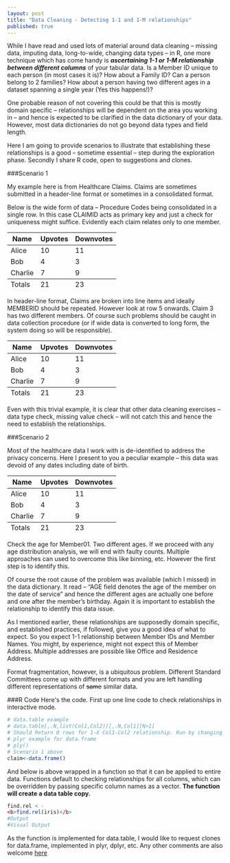 ```yaml
---
layout: post
title: "Data Cleaning - Detecting 1-1 and 1-M relationships"
published: true
---
```


While I have read and used lots of material around data cleaning – missing data, imputing data, long-to-wide, changing data types – in R, one more technique which has come handy is **_ascertaining 1-1 or 1-M relationship between different columns_** of your tabular data. Is a Member ID unique to each person (in most cases it is)? How about a Family ID? Can a person belong to 2 families? How about a person having two different ages in a dataset spanning a single year (Yes this happens!)?

One probable reason of not covering this could be that this is mostly domain specific – relationships will be dependent on the area you working in – and hence is expected to be clarified in the data dictionary of your data. However, most data dictionaries do not go beyond data types and field length.

Here I am going to provide scenarios to illustrate that establishing these relationships is a good – sometime essential – step during the exploration phase. Secondly I share R code, open to suggestions and clones.

###Scenario 1

My example here is from Healthcare Claims. Claims are sometimes submitted in a header-line format or sometimes in a consolidated format.

Below is the wide form of data – Procedure Codes being consolidated in a single row. In this case CLAIMID acts as primary key and just a check for uniqueness might suffice. Evidently each claim relates only to one member.

<table>
  <thead>
    <tr>
      <th>Name</th>
      <th>Upvotes</th>
      <th>Downvotes</th>
    </tr>
  </thead>
  <tfoot>
    <tr>
      <td>Totals</td>
      <td>21</td>
      <td>23</td>
    </tr>
  </tfoot>
  <tbody>
    <tr>
      <td>Alice</td>
      <td>10</td>
      <td>11</td>
    </tr>
    <tr>
      <td>Bob</td>
      <td>4</td>
      <td>3</td>
    </tr>
    <tr>
      <td>Charlie</td>
      <td>7</td>
      <td>9</td>
    </tr>
  </tbody>
</table>

In header-line format, Claims are broken into line items and ideally MEMBERID should be repeated. However look at row 5 onwards. Claim 3 has two different members. Of course such problems should be caught in data collection procedure (or if wide data is converted to long form, the system doing so will be responsible). 

<table>
  <thead>
    <tr>
      <th>Name</th>
      <th>Upvotes</th>
      <th>Downvotes</th>
    </tr>
  </thead>
  <tfoot>
    <tr>
      <td>Totals</td>
      <td>21</td>
      <td>23</td>
    </tr>
  </tfoot>
  <tbody>
    <tr>
      <td>Alice</td>
      <td>10</td>
      <td>11</td>
    </tr>
    <tr>
      <td>Bob</td>
      <td>4</td>
      <td>3</td>
    </tr>
    <tr>
      <td>Charlie</td>
      <td>7</td>
      <td>9</td>
    </tr>
  </tbody>
</table>

Even with this trivial example, it is clear that other data cleaning exercises – data type check, missing value check – will not catch this and hence the need to establish the relationships.

###Scenario 2

Most of the healthcare data I work with is de-identified to address the privacy concerns. Here I present to you a peculiar example – this data was devoid of any dates including date of birth.

<table>
  <thead>
    <tr>
      <th>Name</th>
      <th>Upvotes</th>
      <th>Downvotes</th>
    </tr>
  </thead>
  <tfoot>
    <tr>
      <td>Totals</td>
      <td>21</td>
      <td>23</td>
    </tr>
  </tfoot>
  <tbody>
    <tr>
      <td>Alice</td>
      <td>10</td>
      <td>11</td>
    </tr>
    <tr>
      <td>Bob</td>
      <td>4</td>
      <td>3</td>
    </tr>
    <tr>
      <td>Charlie</td>
      <td>7</td>
      <td>9</td>
    </tr>
  </tbody>
</table>

Check the age for Member01. Two different ages. If we proceed with any age distribution analysis, we will end with faulty counts. Multiple approaches can used to overcome this like binning, etc. However the first step is to identify this. 

Of course the root cause of the problem was available (which I missed) in the data dictionary. It read – “AGE field denotes the age of the member on the date of service” and hence the different ages are actually one before and one after the member’s birthday. Again it is important to establish the relationship to identify this data issue.

As I mentioned earlier, these relationships are supposedly domain specific, and established practices, if followed, give you a good idea of what to expect. So you expect 1-1 relationship between Member IDs and Member Names. You might, by experience, might not expect this of Member Address. Multiple addresses are possible like Office and Residence Address.

Format fragmentation, however, is a ubiquitous problem. Different Standard Committees come up with different formats and you are left handling different representations of ~~same~~ similar data.

###R Code
Here's the code. First up one line code to check relationships in interactive mode.
```R
# data.table example
# data.table[,.N,list(Col1,Col2)][,.N,Col1][N>1]
# Should Return 0 rows for 1-X Col1-Col2 relationship. Run by changing Col1 to Col2 to check reverse
# plyr example for data.frame
# ply()
# Scenario 1 above
claim<-data.frame()
```
And below is above wrapped in a function so that it can be applied to entire data. Functions default to checking relationships for all columns, which can be overridden by passing specific column names as a vector. **The function will create a data table copy.**
```R
find.rel < -
<b>find.rel(iris)</b>
#Output
#Visual Output
```
As the function is implemented for data.table, I would like to request clones for data.frame, implemented in plyr, dplyr, etc. Any other comments are also welcome [here](http://saurabhagur.com)
